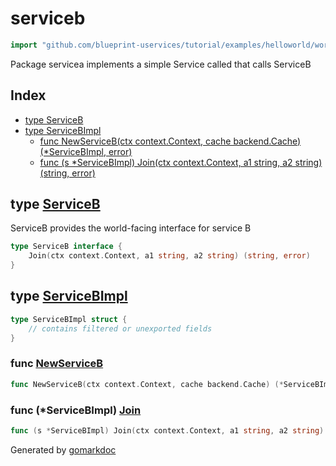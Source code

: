 <!-- Code generated by gomarkdoc. DO NOT EDIT -->

# serviceb

```go
import "github.com/blueprint-uservices/tutorial/examples/helloworld/workflow/serviceb"
```

Package servicea implements a simple Service called that calls ServiceB

## Index

- [type ServiceB](<#ServiceB>)
- [type ServiceBImpl](<#ServiceBImpl>)
  - [func NewServiceB\(ctx context.Context, cache backend.Cache\) \(\*ServiceBImpl, error\)](<#NewServiceB>)
  - [func \(s \*ServiceBImpl\) Join\(ctx context.Context, a1 string, a2 string\) \(string, error\)](<#ServiceBImpl.Join>)


<a name="ServiceB"></a>
## type [ServiceB](<https://github.com/blueprint-uservices/tutorial/blob/main/examples/helloworld/workflow/serviceb/serviceB.go#L11-L13>)

ServiceB provides the world\-facing interface for service B

```go
type ServiceB interface {
    Join(ctx context.Context, a1 string, a2 string) (string, error)
}
```

<a name="ServiceBImpl"></a>
## type [ServiceBImpl](<https://github.com/blueprint-uservices/tutorial/blob/main/examples/helloworld/workflow/serviceb/serviceB.go#L15-L17>)



```go
type ServiceBImpl struct {
    // contains filtered or unexported fields
}
```

<a name="NewServiceB"></a>
### func [NewServiceB](<https://github.com/blueprint-uservices/tutorial/blob/main/examples/helloworld/workflow/serviceb/serviceB.go#L19>)

```go
func NewServiceB(ctx context.Context, cache backend.Cache) (*ServiceBImpl, error)
```



<a name="ServiceBImpl.Join"></a>
### func \(\*ServiceBImpl\) [Join](<https://github.com/blueprint-uservices/tutorial/blob/main/examples/helloworld/workflow/serviceb/serviceB.go#L23>)

```go
func (s *ServiceBImpl) Join(ctx context.Context, a1 string, a2 string) (string, error)
```



Generated by [gomarkdoc](<https://github.com/princjef/gomarkdoc>)
